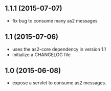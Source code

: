 ## 1.1.1 (2015-07-07)
 - fix bug to consume many as2 messages

## 1.1 (2015-07-06)
 - uses the as2-core dependency in version 1.1
 - initialize a CHANGELOG file
 
## 1.0 (2015-06-08)
 - expose a servlet to consume as2 messages.



